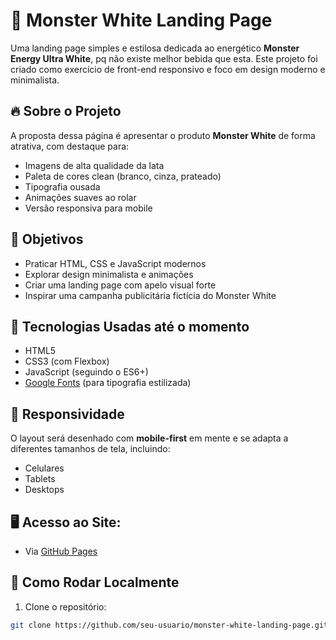 # 🐉 Monster White Landing Page

Uma landing page simples e estilosa dedicada ao energético **Monster Energy Ultra White**, pq não existe melhor bebida que esta. Este projeto foi criado como exercício de front-end responsivo e foco em design moderno e minimalista.

## 🔥 Sobre o Projeto

A proposta dessa página é apresentar o produto **Monster White** de forma atrativa, com destaque para:

- Imagens de alta qualidade da lata
- Paleta de cores clean (branco, cinza, prateado)
- Tipografia ousada
- Animações suaves ao rolar
- Versão responsiva para mobile

## 🎯 Objetivos

- Praticar HTML, CSS e JavaScript modernos
- Explorar design minimalista e animações
- Criar uma landing page com apelo visual forte
- Inspirar uma campanha publicitária fictícia do Monster White

## 🚀 Tecnologias Usadas até o momento

- HTML5
- CSS3 (com Flexbox)
- JavaScript (seguindo o ES6+)
- <a href="https://fonts.google.com/ " target="_blank">Google Fonts</a> (para tipografia estilizada)

## 📱 Responsividade

O layout será desenhado com **mobile-first** em mente e se adapta a diferentes tamanhos de tela, incluindo:

- Celulares
- Tablets
- Desktops

## 🖥️ Acesso ao Site:
- Via <a href="https://aturys.github.io/MonsterWhiteSite/" target="_blank">GitHub Pages</a>

## 🧪 Como Rodar Localmente

1. Clone o repositório:
```bash
git clone https://github.com/seu-usuario/monster-white-landing-page.git